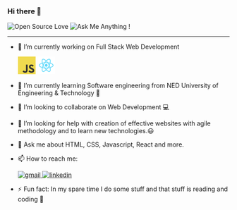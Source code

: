 ### Hi there 👋

![Open Source Love](https://badges.frapsoft.com/os/v2/open-source-150x25.png?v=103)
![Ask Me Anything !](https://img.shields.io/badge/Ask%20me-anything-1abc9c.svg)

<hr style="height: 1px;">

- 🔭 I’m currently working on Full Stack Web Development

   <span>
  <img width="40px" height="40px" src="https://raw.githubusercontent.com/github/explore/80688e429a7d4ef2fca1e82350fe8e3517d3494d/topics/javascript/javascript.png" alt="javascript"/>
   </span>
   <span>
  <img width="40px" height="40px" src="https://raw.githubusercontent.com/github/explore/80688e429a7d4ef2fca1e82350fe8e3517d3494d/topics/react/react.png" alt="react"/>
   </span>
 

- 🌱 I’m currently learning Software engineering from NED University of Engineering & Technology :beginner:

- 👯 I’m looking to collaborate on Web Development :computer:

- 🤔 I’m looking for help with creation of effective websites with agile methodology and to learn new technologies.😃

- 💬 Ask me about HTML, CSS, Javascript, React and more. 

- 📫 How to reach me: 

    <a href="mailto:imannaqvi2000@gmail.com" target="_blank" rel="nofollow noopener noreferrer">
       <img alt="gmail" src="https://img.shields.io/badge/gmail-%23D14836.svg?&style=for-the-badge&logo=Gmail&logoColor=white"/>
       </a>
       <a href="https://www.linkedin.com/in/syeda-iman-sarwar-6729a7196/" target="_blank" rel="nofollow noopener noreferrer">
       <img alt="linkedin" src="https://img.shields.io/badge/linkedin-%230077B5.svg?&style=for-the-badge&logo=linkedIn&logoColor=white"/>
     </a>

- ⚡ Fun fact: In my spare time I do some stuff and that stuff is reading and coding :notebook_with_decorative_cover:  
